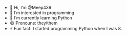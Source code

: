 - 👋 Hi, I’m @Meep439
- 👀 I’m interested in programming
- 🌱 I’m currently learning Python
- 😄 Pronouns: they/them
- ⚡ Fun fact: I started programming Python when I was 8.

<!---
Meep439/Meep439 is a ✨ special ✨ repository because its `README.md` (this file) appears on your GitHub profile.
You can click the Preview link to take a look at your changes.
--->
